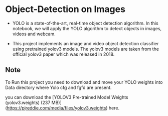 # Object-Detection on Images

  - YOLO is a state-of-the-art, real-time object detection algorithm. In this notebook, we will apply the YOLO algorithm to detect objects in images, videos and webcam.

  - This project implements an image and video object detection classifier using pretrained yolov3 models. The yolov3 models are taken from the official yolov3 paper which was released in 2018.


## Note
To Run this project you need to download and move your YOLO weights into Data directory where Yolo cfg and fgfd are present.

you can download the [YOLOV3 Pre-trained Model Weights (yolov3.weights) (237 MB)] (https://pjreddie.com/media/files/yolov3.weights) here.
